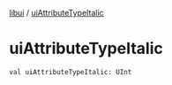 [libui](README.md) / [uiAttributeTypeItalic](ui-attribute-type-italic.md)

# uiAttributeTypeItalic

`val uiAttributeTypeItalic: UInt`